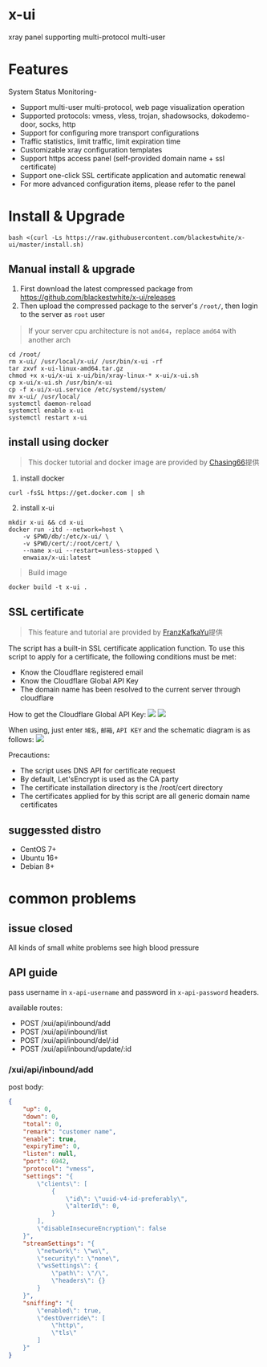 # x-ui

xray panel supporting multi-protocol multi-user

# Features

System Status Monitoring- 
- Support multi-user multi-protocol, web page visualization operation
- Supported protocols: vmess, vless, trojan, shadowsocks, dokodemo-door, socks, http
- Support for configuring more transport configurations
- Traffic statistics, limit traffic, limit expiration time
- Customizable xray configuration templates
- Support https access panel (self-provided domain name + ssl certificate)
- Support one-click SSL certificate application and automatic renewal
- For more advanced configuration items, please refer to the panel

# Install & Upgrade

```
bash <(curl -Ls https://raw.githubusercontent.com/blackestwhite/x-ui/master/install.sh)
```

## Manual install & upgrade

1. First download the latest compressed package from https://github.com/blackestwhite/x-ui/releases
2. Then upload the compressed package to the server's `/root/`, then login to the server as `root` user

> If your server cpu architecture is not  `amd64`，replace `amd64` with another arch

```
cd /root/
rm x-ui/ /usr/local/x-ui/ /usr/bin/x-ui -rf
tar zxvf x-ui-linux-amd64.tar.gz
chmod +x x-ui/x-ui x-ui/bin/xray-linux-* x-ui/x-ui.sh
cp x-ui/x-ui.sh /usr/bin/x-ui
cp -f x-ui/x-ui.service /etc/systemd/system/
mv x-ui/ /usr/local/
systemctl daemon-reload
systemctl enable x-ui
systemctl restart x-ui
```

## install using docker

> This docker tutorial and docker image are provided by [Chasing66](https://github.com/Chasing66)提供

1. install docker

```shell
curl -fsSL https://get.docker.com | sh
```

2. install x-ui

```shell
mkdir x-ui && cd x-ui
docker run -itd --network=host \
    -v $PWD/db/:/etc/x-ui/ \
    -v $PWD/cert/:/root/cert/ \
    --name x-ui --restart=unless-stopped \
    enwaiax/x-ui:latest
```

> Build image

```shell
docker build -t x-ui .
```

## SSL certificate

> This feature and tutorial are provided by [FranzKafkaYu](https://github.com/FranzKafkaYu)提供

The script has a built-in SSL certificate application function. To use this script to apply for a certificate, the following conditions must be met:

- Know the Cloudflare registered email
- Know the Cloudflare Global API Key
- The domain name has been resolved to the current server through cloudflare

How to get the Cloudflare Global API Key:
    ![](media/bda84fbc2ede834deaba1c173a932223.png)
    ![](media/d13ffd6a73f938d1037d0708e31433bf.png)

When using, just enter `域名`, `邮箱`, `API KEY` and the schematic diagram is as follows:
        ![](media/2022-04-04_141259.png)

Precautions:

- The script uses DNS API for certificate request
- By default, Let'sEncrypt is used as the CA party
- The certificate installation directory is the /root/cert directory
- The certificates applied for by this script are all generic domain name certificates

## suggessted distro

- CentOS 7+
- Ubuntu 16+
- Debian 8+

# common problems

## issue closed

All kinds of small white problems see high blood pressure

## API guide

pass username in `x-api-username` and password in `x-api-password` headers.

available routes:
- POST /xui/api/inbound/add
- POST /xui/api/inbound/list
- POST /xui/api/inbound/del/:id
- POST /xui/api/inbound/update/:id

### /xui/api/inbound/add
post body:
```json
{
    "up": 0,
    "down": 0,
    "total": 0,
    "remark": "customer name",
    "enable": true,
    "expiryTime": 0,
    "listen": null,
    "port": 6942,
    "protocol": "vmess",
    "settings": "{
        \"clients\": [
            {
                \"id\": \"uuid-v4-id-preferably\",
                \"alterId\": 0,
            }
        ],
        \"disableInsecureEncryption\": false
    }",
    "streamSettings": "{
        \"network\": \"ws\",
        \"security\": \"none\",
        \"wsSettings\": {
            \"path\": \"/\",
            \"headers\": {}
        }
    }",
    "sniffing": "{
        \"enabled\": true,
        \"destOverride\": [
            \"http\",
            \"tls\"
        ]
    }"
}
```